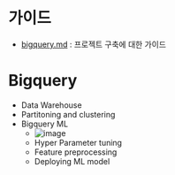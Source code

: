 # 가이드 
- [bigquery.md](https://github.com/mjs1995/data-engineering-zoomcamp/blob/main/data_warehouse/bigquery.md) : 프로젝트 구축에 대한 가이드

# Bigquery
- Data Warehouse
- Partitoning and clustering
- Bigquery ML
  - ![image](https://user-images.githubusercontent.com/47103479/232515215-5597ee65-236b-43d7-a4f4-762357cefe5d.png)
  - Hyper Parameter tuning
  - Feature preprocessing
  - Deploying ML model
